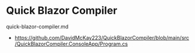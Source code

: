 # Quick Blazor Compiler

quick-blazor-compiler.md

*   https://github.com/DavidMcKay223/QuickBlazorCompiler/blob/main/src/QuickBlazorCompiler.ConsoleApp/Program.cs

